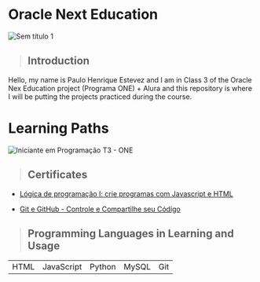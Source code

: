 # Oracle Next Education
![Sem título 1](https://user-images.githubusercontent.com/91810319/184221369-a68c1566-57bb-4ec2-9e3a-894cfdee92c3.png)

> ## Introduction

Hello, my name is Paulo Henrique Estevez and I am in Class 3 of the Oracle Nex Education project (Programa ONE) + Alura and this repository is where I will be putting the projects practiced during the course.

# Learning Paths

![Iniciante em Programação T3 - ONE](https://user-images.githubusercontent.com/91810319/184221601-f3c8875d-9bcd-4957-ad99-9948d112394f.png)

> ## Certificates

+ [Lógica de programação I: crie programas com Javascript e HTML](https://cursos.alura.com.br/user/phestevez/course/logica-programacao-javascript-html/certificate)

+ [Git e GitHub - Controle e Compartilhe seu Código](https://cursos.alura.com.br/user/phestevez/course/git-github-controle-de-versao/certificate)

> ## Programming Languages in Learning and Usage

<table>
  <tr>
    <td>HTML</td>
    <td>JavaScript</td>
    <td>Python</td>
    <td>MySQL</td>
    <td>Git</td>
  </tr>
</table>
